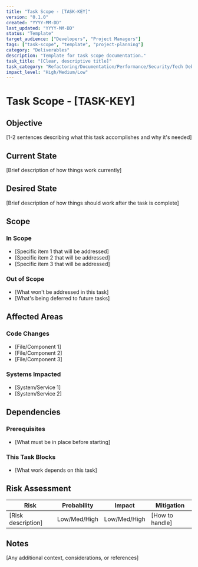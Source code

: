 ```yaml
---
title: "Task Scope - [TASK-KEY]"
version: "0.1.0"
created: "YYYY-MM-DD"
last_updated: "YYYY-MM-DD"
status: "Template"
target_audience: ["Developers", "Project Managers"]
tags: ["task-scope", "template", "project-planning"]
category: "Deliverables"
description: "Template for task scope documentation."
task_title: "[Clear, descriptive title]"
task_category: "Refactoring/Documentation/Performance/Security/Tech Debt/Enhancement"
impact_level: "High/Medium/Low"
---
```


# Task Scope - [TASK-KEY]

## Objective

[1-2 sentences describing what this task accomplishes and why it's needed]

## Current State

[Brief description of how things work currently]

## Desired State

[Brief description of how things should work after the task is complete]

## Scope

### In Scope

- [Specific item 1 that will be addressed]
- [Specific item 2 that will be addressed]
- [Specific item 3 that will be addressed]

### Out of Scope

- [What won't be addressed in this task]
- [What's being deferred to future tasks]

## Affected Areas

### Code Changes

- [File/Component 1]
- [File/Component 2]
- [File/Component 3]

### Systems Impacted

- [System/Service 1]
- [System/Service 2]

## Dependencies

### Prerequisites

- [What must be in place before starting]

### This Task Blocks

- [What work depends on this task]

## Risk Assessment

| Risk               | Probability  | Impact       | Mitigation      |
| ------------------ | ------------ | ------------ | --------------- |
| [Risk description] | Low/Med/High | Low/Med/High | [How to handle] |

## Notes

[Any additional context, considerations, or references]
